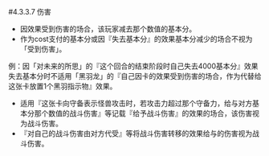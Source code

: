 #4.3.3.7        伤害
* 因效果受到伤害的场合，该玩家减去那个数值的基本分。
* 作为cost支付的基本分或因『失去基本分』的效果基本分减少的场合不视为「受到伤害」。

例：因「对未来的所思」的『这个回合的结束阶段时自己失去4000基本分』效果失去基本分时不适用「黑羽龙」的『自己因卡的效果受到伤害的场合，作为代替给这张卡放置1个黑羽指示物』效果。
* 适用『这张卡向守备表示怪兽攻击时，若攻击力超过那个守备力，给与对方基本分那个数值的战斗伤害』等记载『给予战斗伤害』的效果的场合，该伤害视为战斗伤害。
* 『对自己的战斗伤害由对方代受』等将战斗伤害转移的效果给与的伤害视为战斗伤害。
